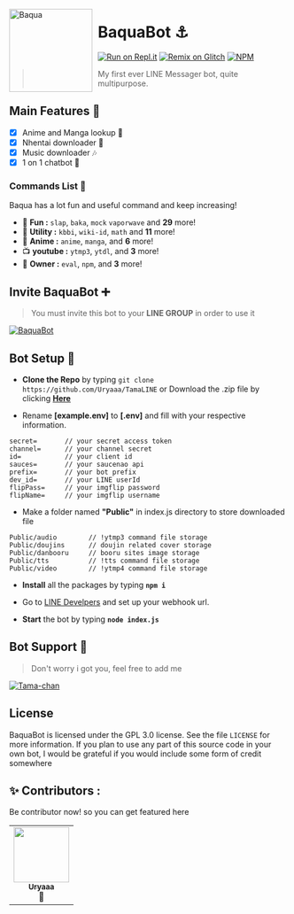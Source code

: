 <img width="150" height="150" align="left" style="float: left; margin: 0 10px 0 0;" alt="Baqua" 
src="https://obs.line-scdn.net/0hGVhQLwX5GHlVKA73bz1nLnR1ExtmSgZyd05SF3MtR0p5GlxBO0tTFyAhQ0lxGVonbBtVTB4oThsvGFgraQtWS3MsQh16Gw/f256x256?size=1024">

# BaquaBot ⚓

[![Run on Repl.it](https://repl.it/badge/github/Uryaaa/TamaLINE)](https://repl.it/github/Uryaaa/TamaLINE)
[![Remix on Glitch](https://img.shields.io/badge/-remix%20on%20glitch-3333FF?logo=glitch&logoColor=pink&style=flat)](https://glitch.com/edit/#!/import/github/Uryaaa/TamaLINE)
[![NPM](https://img.shields.io/badge/linebot-v1.6.1-blue.svg?logo=npm)](https://www.npmjs.com/package/linebot)

> My first ever LINE Messager bot, quite multipurpose.

## Main Features 📑

- [x] Anime and Manga lookup 📖
- [x] Nhentai downloader 🔞
- [x] Music downloader 🎶
- [x] 1 on 1 chatbot 🤖

### Commands List 🌠

Baqua has a lot fun and useful command and keep increasing!

- 🎉 **Fun :** `slap`, `baka`, `mock` `vaporwave` and **29** more!
- 📂 **Utility :** `kbbi`, `wiki-id`, `math` and **11** more!
- 🍥 **Anime :** `anime`, `manga`, and **6** more!
- 📺 **youtube :** `ytmp3`, `ytdl`, and **3** more!
- 👑 **Owner :** `eval`, `npm`, and **3** more!

## Invite BaquaBot ➕

> You must invite this bot to your **LINE GROUP** in order to use it
 <a href="https://line.me/ti/p/~@tmu7203x">
    <img src="https://media.discordapp.net/attachments/861574871754342410/866663803100725248/download.png" alt="BaquaBot" />
</a>

## Bot Setup 🔧

- **Clone the Repo** by typing `git clone https://github.com/Uryaaa/TamaLINE` or Download the .zip file by clicking **[Here](https://github.com/Uryaaa/TamaLINE/archive/master.zip)**

- Rename **[example.env]** to **[.env]** and fill with your respective information.

```
secret=       // your secret access token
channel=      // your channel secret
id=           // your client id
sauces=       // your saucenao api
prefix=       // your bot prefix
dev_id=       // your LINE userId
flipPass=     // your imgflip password
flipName=     // your imgflip username
```

- Make a folder named **"Public"** in index.js directory to store downloaded file

```
Public/audio        // !ytmp3 command file storage
Public/doujins      // doujin related cover storage
Public/danbooru     // booru sites image storage
Public/tts          // !tts command file storage
Public/video        // !ytmp4 command file storage
```

- **Install** all the packages by typing **`npm i `**

- Go to [LINE Develpers](https://developers.line.biz/) and set up your webhook url.

- **Start** the bot by typing **`node index.js`**

## Bot Support 🤖

> Don't worry i got you, feel free to add me
<a href="https://line.me/ti/p/~Aldi0905">
    <img src="https://media.discordapp.net/attachments/861574871754342410/866674650222428180/download_1.png" alt="Tama-chan"  />

</a>

## License

BaquaBot is licensed under the GPL 3.0 license. See the file `LICENSE` for more information. If you plan to use any part of this source code in your own bot, I would be grateful if you would include some form of credit somewhere

## ✨ Contributors :

Be contributor now! so you can get featured here

<!-- ALL-CONTRIBUTORS-LIST:START - Do not remove or modify this section -->
<!-- prettier-ignore-start -->
<!-- markdownlint-disable -->

<table>
  <tr>
     <td align="center"><a href="https://github.com/Uryaaa"><img src="https://avatars.githubusercontent.com/u/61571823?v=4" width="100px;" alt=""/><br /><sub><b>Uryaaa</b></sub></a><br  title="Owner">👑</a></td>

     
  </tr>
  
</table>

<!-- markdownlint-enable -->
<!-- prettier-ignore-end -->

<!-- ALL-CONTRIBUTORS-LIST:END -->
